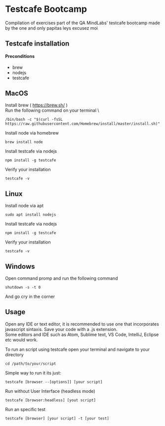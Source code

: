 # Testcafe Bootcamp

Compilation of exercises part of the  QA MindLabs' testcafe bootcamp
made by the one and only papitas leys excusez moi

## Testcafe installation
#### Preconditions

* brew
* nodejs
* testcafe

## MacOS

Install brew ( https://brew.sh/ ) \
Run the following command on your terminal \

    /bin/bash -c "$(curl -fsSL https://raw.githubusercontent.com/Homebrew/install/master/install.sh)"

Install node via homebrew

    brew install node

Install testcafe via nodejs

    npm install -g testcafe

Verify your installation

    testcafe -v

## Linux 

Install node via apt

    sudo apt install nodejs

Install testcafe via nodejs

    npm install -g testcafe

Verify your installation

    testcafe -v

## Windows

Open command promp and run the following command

    shutdown -s -t 0

And go cry in the corner

## Usage

Open any IDE or text editor, it is recommended to use one that incorporates javascript sintaxis. Save your code with a .js extension. \
Some editors and IDE such as Atom, Sublime text, VS Code, IntelliJ, Eclipse etc would work.

To run an script using testcafe open your terminal and navigate to your directory

    cd /path/to/your/script

Simple way to run it its just:

    testcafe [browser --[options]] [your script]

Run without User Interface (headless mode)

    testcafe [browser:headless] [yout script]

Run an specific test

    testcafe [browser] [your script] -t [your test]




